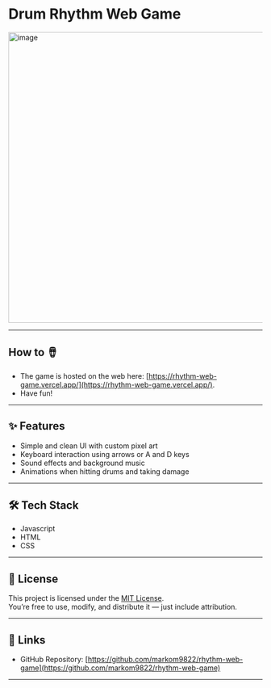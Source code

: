 # Drum Rhythm Web Game

<img width="1221" height="576" alt="image" src="https://github.com/user-attachments/assets/2a34f264-ce6c-457b-9247-69a2d6e57649" />

---

## How to 🪘

- The game is hosted on the web here: [https://rhythm-web-game.vercel.app/](https://rhythm-web-game.vercel.app/).
- Have fun!

---

## ✨ Features

- Simple and clean UI with custom pixel art
- Keyboard interaction using arrows or A and D keys
- Sound effects and background music
- Animations when hitting drums and taking damage
  
---

## 🛠 Tech Stack

- Javascript
- HTML
- CSS

---

## 🪪 License

This project is licensed under the [MIT License](./LICENSE).  
You’re free to use, modify, and distribute it — just include attribution.

---

## 📎 Links

- GitHub Repository: [https://github.com/markom9822/rhythm-web-game](https://github.com/markom9822/rhythm-web-game)

---
